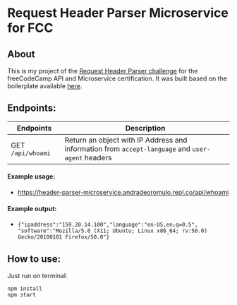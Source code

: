 # Request Header Parser Microservice for FCC

## About

This is my project of the [Request Header Parser challenge](https://www.freecodecamp.org/learn/apis-and-microservices/apis-and-microservices-projects/request-header-parser-microservice) for the freeCodeCamp API and Microservice certification. It was built based on the boilerplate available [here](https://github.com/freeCodeCamp/boilerplate-project-headerparser/).

## Endpoints:

| Endpoints         | Description                                                                                      |
| ----------------- | ------------------------------------------------------------------------------------------------ |
| GET `/api/whoami` | Return an object with IP Address and information from `accept-language` and `user-agent` headers |

#### Example usage:

- https://header-parser-microservice.andradeoromulo.repl.co/api/whoami

#### Example output:

- `{"ipaddress":"159.20.14.100","language":"en-US,en;q=0.5", "software":"Mozilla/5.0 (X11; Ubuntu; Linux x86_64; rv:50.0) Gecko/20100101 Firefox/50.0"}`

## How to use:

Just run on terminal:

```
npm install
npm start
```
